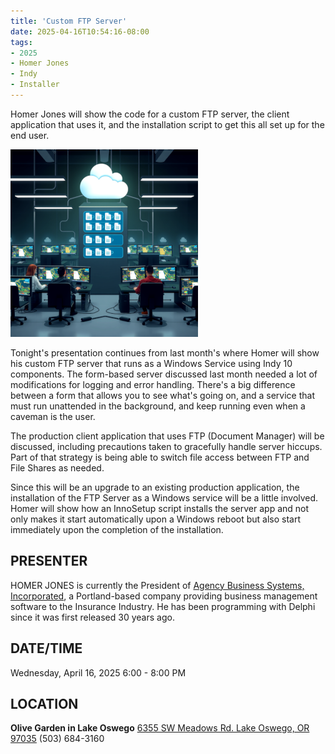 ```yaml
---
title: 'Custom FTP Server'
date: 2025-04-16T10:54:16-08:00
tags: 
- 2025
- Homer Jones
- Indy
- Installer
---
```


Homer Jones will show the code for a custom FTP server, the client application that uses it, and the installation script to get this all set up for the end user.

<!--more-->

![](FTP_Users2.png)

Tonight's presentation continues from last month's where Homer will show his custom FTP server that runs as a Windows Service using Indy 10 components. The form-based server discussed last month needed a lot of modifications for logging and error handling. There's a big difference between a form that allows you to see what's going on, and a service that must run unattended in the background, and keep running even when a caveman is the user.

The production client application that uses FTP (Document Manager) will be discussed, including precautions taken to gracefully handle server hiccups. Part of that strategy is being able to switch file access between FTP and File Shares as needed.

Since this will be an upgrade to an existing production application, the installation of the FTP Server as a Windows service will be a little involved. Homer will show how an InnoSetup script installs the server app and not only makes it start automatically upon a Windows reboot but also start immediately upon the completion of the installation.

## PRESENTER ##

HOMER JONES is currently the President of [Agency Business Systems, Incorporated](https://agencybusys.com/), a Portland-based company providing business management software to the Insurance Industry. He has been programming with Delphi since it was first released 30 years ago. 

## DATE/TIME ##

Wednesday, April 16, 2025
6:00 - 8:00 PM

## LOCATION ##

**Olive Garden in Lake Oswego**
[6355 SW Meadows Rd.
Lake Oswego, OR 97035](https://www.olivegarden.com/locations/or/lake-oswego/lake-oswego/1394)
(503) 684-3160